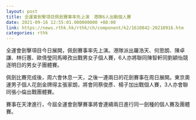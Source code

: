 ```yaml
---
layout: post
title: 全運會劍擊項目佩劍賽事率先上演　港隊6人出戰個人賽
date: 2021-09-16 12:55:01.000000000 +08:00
link: https://news.rthk.hk/rthk/ch/component/k2/1610842-20210916.htm
categories: rthk
---
```


全運會劍擊項目今日展開，佩劍賽事率先上演。港隊派出羅浩天、何思朗、陳卓謙、林衍蕙、歐倩瑩同馬暤孜出戰男女子個人賽，6人亦將聯同陳智軒同劉穎怡競逐明日的男女子團體賽。

佩劍比賽完成後，周六會休息一天，之後一連兩日的花劍賽事在周日展開。東京奧運男子個人花劍金牌得主張家朗，將會同蔡俊彥、楊子加出戰個人賽，3人亦會聯同張小倫出戰團體賽。

賽事在天津進行，今屆全運會劍擊賽事將會連續兩日進行同一劍種的個人賽及團體賽。
